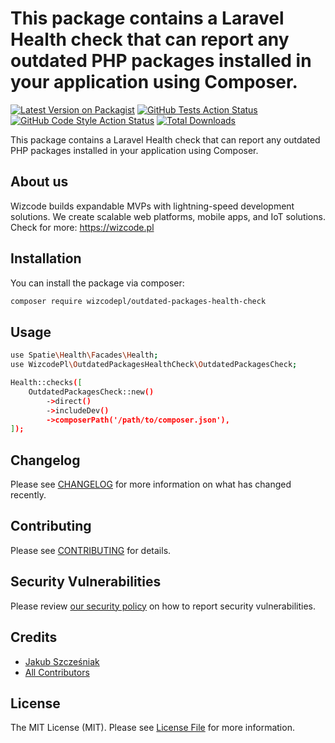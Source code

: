 # This package contains a Laravel Health check that can report any outdated PHP packages installed in your application using Composer.

[![Latest Version on Packagist](https://img.shields.io/packagist/v/wizcodepl/outdated-packages-health-check.svg?style=flat-square)](https://packagist.org/packages/wizcodepl/outdated-packages-health-check)
[![GitHub Tests Action Status](https://img.shields.io/github/actions/workflow/status/wizcodepl/outdated-packages-health-check/run-tests.yml?branch=main&label=tests&style=flat-square)](https://github.com/wizcodepl/outdated-packages-health-check/actions?query=workflow%3Arun-tests+branch%3Amain)
[![GitHub Code Style Action Status](https://img.shields.io/github/actions/workflow/status/wizcodepl/outdated-packages-health-check/fix-php-code-style-issues.yml?branch=main&label=code%20style&style=flat-square)](https://github.com/wizcodepl/outdated-packages-health-check/actions?query=workflow%3A"Fix+PHP+code+style+issues"+branch%3Amain)
[![Total Downloads](https://img.shields.io/packagist/dt/wizcodepl/outdated-packages-health-check.svg?style=flat-square)](https://packagist.org/packages/wizcodepl/outdated-packages-health-check)


This package contains a Laravel Health check that can report any outdated PHP packages installed in your application using Composer.

## About us
Wizcode builds expandable MVPs with lightning-speed development solutions. We create scalable web platforms, mobile apps, and IoT solutions. Check for more: https://wizcode.pl

## Installation

You can install the package via composer:

```bash
composer require wizcodepl/outdated-packages-health-check
```

## Usage

```bash
use Spatie\Health\Facades\Health;
use WizcodePl\OutdatedPackagesHealthCheck\OutdatedPackagesCheck;

Health::checks([
    OutdatedPackagesCheck::new()
        ->direct()
        ->includeDev()
        ->composerPath('/path/to/composer.json'),
]);
```

## Changelog

Please see [CHANGELOG](CHANGELOG.md) for more information on what has changed recently.

## Contributing

Please see [CONTRIBUTING](CONTRIBUTING.md) for details.

## Security Vulnerabilities

Please review [our security policy](../../security/policy) on how to report security vulnerabilities.

## Credits

- [Jakub Szcześniak](https://github.com/:jakub-wizcode)
- [All Contributors](../../contributors)

## License

The MIT License (MIT). Please see [License File](LICENSE.md) for more information.
